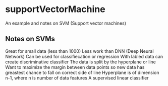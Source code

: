 # supportVectorMachine
An example and notes on SVM (Support vector machines)

## Notes on SVMs

Great for small data (less than 1000)
Less work than DNN (Deep Neural Network)
Can be used for classifiecation or regression 
With labled data can create discriminative classifier
The data is split by the hyperplane or line
Want to maximize the margin between data points so new data has greastest chance to fall on correct side of line
Hyperplane is of dimension n-1, where n is number of data features
A supervised linear classifier 
